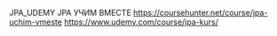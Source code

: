 JPA_UDEMY
JPA УЧИМ ВМЕСТЕ
https://coursehunter.net/course/jpa-uchim-vmeste
https://www.udemy.com/course/jpa-kurs/
